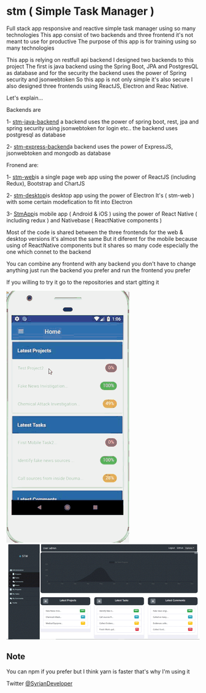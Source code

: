 # stm ( Simple Task Manager )

Full stack app responsive and reactive simple task manager using so many technologies
This app consist of two backends and three frontend it's not meant to use for productive
The purpose of this app is for training using so many technologies

This app is relying on restfull api backend I designed two backends to this project
The first is java backend using the Spring Boot, JPA and PostgresQL as database
and for the security the backend uses the power of Spring security and jsonwebtoken 
So this app is not only simple it's also secure
I also designed three frontends using ReactJS, Electron and Reac Native.


Let's explain...

Backends are 

1- [stm-java-backend](https://github.com/blacktoviche/stm-java-backend)  a backend uses the power of spring boot, rest, jpa and spring security using jsonwebtoken for login etc..
   the backend uses postgresql as database
   
2- [stm-express-backend](https://github.com/blacktoviche/stm-express-backend)a backend uses the power of ExpressJS, jsonwebtoken and mongodb as database 

Fronend are:

1- [stm-web](https://github.com/blacktoviche/stm-web)is a single page web app using the power of ReactJS (including Redux), Bootstrap and ChartJS

2- [stm-desktop](https://github.com/blacktoviche/stm-desktop)is desktop app using the power of Electron It's ( stm-web ) with some certain modefication
to fit into Electron 

3- [StmApp](https://github.com/blacktoviche/StmApp)is mobile app ( Android & iOS ) using the power of React Native ( including redux ) and Nativebase ( ReactNative components )

Most of the code is shared between the three frontends for the web & desktop versions it's almost the same
But it diferent for the mobile because using of ReactNative components but it shares so many code especially the one which connet to the backend

You can combine any frontend with any backend you don't have to change anything just run the backend you prefer
and run the frontend you prefer 

If you willing to try it go to the repositories and start gitting it 


![](https://raw.githubusercontent.com/Blacktoviche/stm/master/screens/mobile.gif)
![](https://raw.githubusercontent.com/Blacktoviche/stm/master/screens/web.png)


## Note
You can npm if you prefer but I think yarn is faster that's why I'm using it


Twitter [@SyrianDeveloper](https://www.twitter.com/SyrianDeveloper)